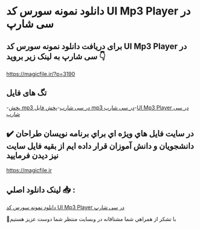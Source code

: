 # دانلود نمونه سورس کد UI Mp3 Player در سی شارپ

## برای دریافت دانلود نمونه سورس کد UI Mp3 Player در سی شارپ به لینک زیر بروید 👇

https://magicfile.ir/?p=3190

## تگ های فایل

-[پخش mp3 در سی شارپ](https://magicfile.ir/product/%d8%b3%d9%88%d8%b1%d8%b3-%d9%88-%da%a9%d8%af-uimp3-player-%d8%af%d8%b1-%d8%b3%db%8c-%d8%b4%d8%a7%d8%b1%d9%be/)-[پخش فایل mp3 در سی شارپ](https://magicfile.ir/product/%d8%b3%d9%88%d8%b1%d8%b3-%d9%88-%da%a9%d8%af-uimp3-player-%d8%af%d8%b1-%d8%b3%db%8c-%d8%b4%d8%a7%d8%b1%d9%be/)-[UI Mp3 Player در سی شارپ](https://magicfile.ir/product/%d8%b3%d9%88%d8%b1%d8%b3-%d9%88-%da%a9%d8%af-uimp3-player-%d8%af%d8%b1-%d8%b3%db%8c-%d8%b4%d8%a7%d8%b1%d9%be/)

## ✔️ در سايت فايل هاي ويژه اي براي برنامه نويسان طراحان دانشجويان و دانش آموزان قرار داده ايم از بقيه فايل سايت نيز ديدن فرماييد

https://magicfile.ir


## لينک دانلود اصلي 📥 :

[دانلود نمونه سورس کد UI Mp3 Player در سی شارپ](https://magicfile.ir/product/%d8%b3%d9%88%d8%b1%d8%b3-%d9%88-%da%a9%d8%af-uimp3-player-%d8%af%d8%b1-%d8%b3%db%8c-%d8%b4%d8%a7%d8%b1%d9%be/) 


🙏با تشکر از همراهي شما مشتاقانه در وبسایت منتظر شما دوست عزیز هستیم

